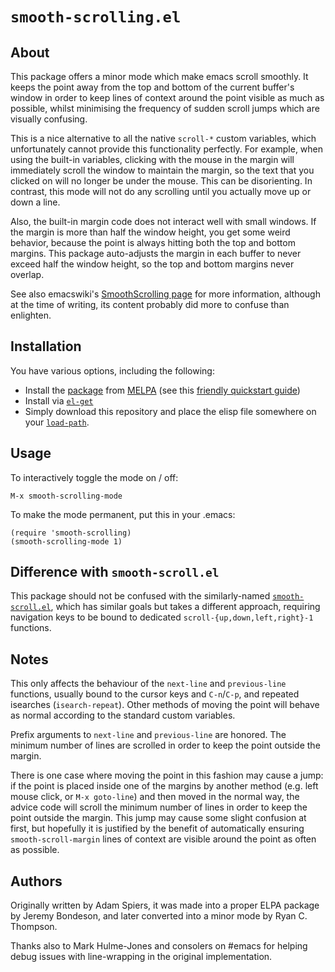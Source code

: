 # `smooth-scrolling.el`

## About

This package offers a minor mode which make emacs scroll smoothly.  It
keeps the point away from the top and bottom of the current buffer's
window in order to keep lines of context around the point visible as
much as possible, whilst minimising the frequency of sudden scroll
jumps which are visually confusing.

This is a nice alternative to all the native `scroll-*` custom
variables, which unfortunately cannot provide this functionality
perfectly.  For example, when using the built-in variables, clicking
with the mouse in the margin will immediately scroll the window to
maintain the margin, so the text that you clicked on will no longer be
under the mouse.  This can be disorienting.  In contrast, this mode
will not do any scrolling until you actually move up or down a line.

Also, the built-in margin code does not interact well with small
windows.  If the margin is more than half the window height, you get
some weird behavior, because the point is always hitting both the top
and bottom margins.  This package auto-adjusts the margin in each
buffer to never exceed half the window height, so the top and bottom
margins never overlap.

See also emacswiki's
[SmoothScrolling page](http://www.emacswiki.org/cgi-bin/wiki/SmoothScrolling)
for more information, although at the time of writing, its content
probably did more to confuse than enlighten.

## Installation

You have various options, including the following:

*   Install the [package](https://melpa.org/#/smooth-scrolling)
    from [MELPA](https://melpa.org/#/getting-started)
    (see this [friendly quickstart guide](http://ergoemacs.org/emacs/emacs_package_system.html))
*   Install via [`el-get`](https://github.com/dimitri/el-get/blob/master/README.md)
*   Simply download this repository and place the elisp file
    somewhere on your [`load-path`](https://www.emacswiki.org/emacs/LoadPath).

## Usage

To interactively toggle the mode on / off:

    M-x smooth-scrolling-mode

To make the mode permanent, put this in your .emacs:

    (require 'smooth-scrolling)
    (smooth-scrolling-mode 1)

## Difference with `smooth-scroll.el`

This package should not be confused with the similarly-named
[`smooth-scroll.el`](https://www.emacswiki.org/emacs/smooth-scroll.el),
which has similar goals but takes a different approach, requiring
navigation keys to be bound to dedicated
`scroll-{up,down,left,right}-1` functions.

## Notes

This only affects the behaviour of the `next-line` and `previous-line`
functions, usually bound to the cursor keys and `C-n`/`C-p`, and
repeated isearches (`isearch-repeat`).  Other methods of moving the
point will behave as normal according to the standard custom
variables.

Prefix arguments to `next-line` and `previous-line` are honored. The
minimum number of lines are scrolled in order to keep the point
outside the margin.

There is one case where moving the point in this fashion may cause a
jump: if the point is placed inside one of the margins by another
method (e.g. left mouse click, or `M-x goto-line`) and then moved in
the normal way, the advice code will scroll the minimum number of
lines in order to keep the point outside the margin.  This jump may
cause some slight confusion at first, but hopefully it is justified by
the benefit of automatically ensuring `smooth-scroll-margin` lines of
context are visible around the point as often as possible.

## Authors

Originally written by Adam Spiers, it was made into a proper ELPA
package by Jeremy Bondeson, and later converted into a minor mode by
Ryan C. Thompson.

Thanks also to Mark Hulme-Jones and consolers on #emacs for helping
debug issues with line-wrapping in the original implementation.
